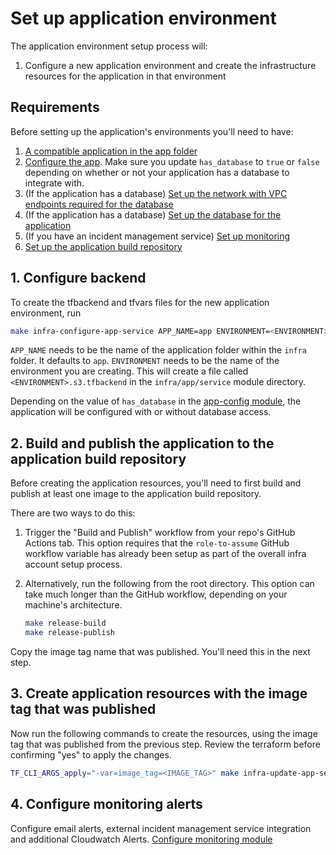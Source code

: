 # Set up application environment

The application environment setup process will:

1. Configure a new application environment and create the infrastructure resources for the application in that environment

## Requirements

Before setting up the application's environments you'll need to have:

1. [A compatible application in the app folder](./application-requirements.md)
2. [Configure the app](/infra/app/app-config/main.tf). Make sure you update `has_database` to `true` or `false` depending on whether or not your application has a database to integrate with.
3. (If the application has a database) [Set up the network with VPC endpoints required for the database](./set-up-network.md)
4. (If the application has a database) [Set up the database for the application](./set-up-database.md)
5. (If you have an incident management service) [Set up monitoring](./set-up-monitoring-alerts.md)
6. [Set up the application build repository](./set-up-app-build-repository.md)

## 1. Configure backend

To create the tfbackend and tfvars files for the new application environment, run

```bash
make infra-configure-app-service APP_NAME=app ENVIRONMENT=<ENVIRONMENT>
```

`APP_NAME` needs to be the name of the application folder within the `infra` folder. It defaults to `app`.
`ENVIRONMENT` needs to be the name of the environment you are creating. This will create a file called `<ENVIRONMENT>.s3.tfbackend` in the `infra/app/service` module directory.

Depending on the value of `has_database` in the [app-config module](/infra/app/app-config/main.tf), the application will be configured with or without database access.

## 2. Build and publish the application to the application build repository

Before creating the application resources, you'll need to first build and publish at least one image to the application build repository. 

There are two ways to do this:

1. Trigger the "Build and Publish" workflow from your repo's GitHub Actions tab. This option requires that the `role-to-assume` GitHub workflow variable has already been setup as part of the overall infra account setup process.
1. Alternatively, run the following from the root directory. This option can take much longer than the GitHub workflow, depending on your machine's architecture.

    ```bash
    make release-build
    make release-publish
    ```

Copy the image tag name that was published. You'll need this in the next step.

## 3. Create application resources with the image tag that was published

Now run the following commands to create the resources, using the image tag that was published from the previous step. Review the terraform before confirming "yes" to apply the changes.

```bash
TF_CLI_ARGS_apply="-var=image_tag=<IMAGE_TAG>" make infra-update-app-service APP_NAME=app ENVIRONMENT=<ENVIRONMENT>
```

## 4. Configure monitoring alerts

Configure email alerts, external incident management service integration and additional Cloudwatch Alerts. 
[Configure monitoring module](./set-up-monitoring-alerts.md)

